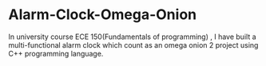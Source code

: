 # Alarm-Clock-Omega-Onion
In university course ECE 150(Fundamentals of programming) , I have built a multi-functional alarm clock which count as an omega onion 2 project using C++ programming language.
